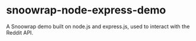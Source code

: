 # snoowrap-node-express-demo
A Snoowrap demo built on node.js and express.js, used to interact with the Reddit API.
